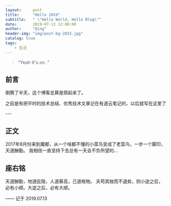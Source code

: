 ```yaml
---
layout:     post
title:      "Hello 2019"
subtitle:   " \"Hello World, Hello Blog\""
date:       2019-07-13 12:00:00
author:     "Qing"
header-img: "img/post-bg-2015.jpg"
catalog: true
tags: 
    - 生活
---
```


> “Yeah It's on. ”


## 前言

倒腾了半天，这个博客总算是搭起来了。
    
之前是有把平时的技术总结、优秀技术文章记在有道云笔记的，以后就写在这里了

<p id = "build"></p>
---

## 正文
 2017年8月份来到魔都，从一个啥都不懂的小菜鸟变成了老菜鸟，一步一个脚印，天道酬勤。
 我相信一直坚持下去总有一天会不负所望的...
 

## 座右铭

天道酬勤，地道庇隐，人道慕高，己道格物。 夫苟其挫而不退矣，则小逆之后，必有小顺。大逆之后，必有大顺。

——  记于 2019.07.13




